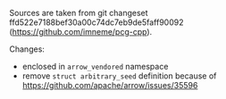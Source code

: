 <!--
PCG Random Number Generation for C++

Copyright 2014-2019 Melissa O'Neill <oneill@pcg-random.org>,
                    and the PCG Project contributors.

SPDX-License-Identifier: (Apache-2.0 OR MIT)

Licensed under the Apache License, Version 2.0 (provided in
LICENSE-APACHE.txt and at http://www.apache.org/licenses/LICENSE-2.0)
or under the MIT license (provided in LICENSE-MIT.txt and at
http://opensource.org/licenses/MIT), at your option. This file may not
be copied, modified, or distributed except according to those terms.

Distributed on an "AS IS" BASIS, WITHOUT WARRANTY OF ANY KIND, either
express or implied.  See your chosen license for details.

For additional information about the PCG random number generation scheme,
visit http://www.pcg-random.org/.
-->

Sources are taken from git changeset ffd522e7188bef30a00c74dc7eb9de5faff90092
(https://github.com/imneme/pcg-cpp).

Changes:
- enclosed in `arrow_vendored` namespace
- remove `struct arbitrary_seed` definition because of https://github.com/apache/arrow/issues/35596

